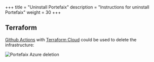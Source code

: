 +++
title = "Uninstall Portefaix"
description = "Instructions for uninstall Portefaix"
weight = 30
+++

## Terraform

[Github Actions](https://github.com/features/actions) with [Terraform Cloud](https://www.terraform.io/cloud) could be used to delete the infrastructure:

<img src="/docs/images/portefaix-alicloud-undeploy.png" alt="Portefaix Azure deletion" class="mt-3 mb-3 rounded">